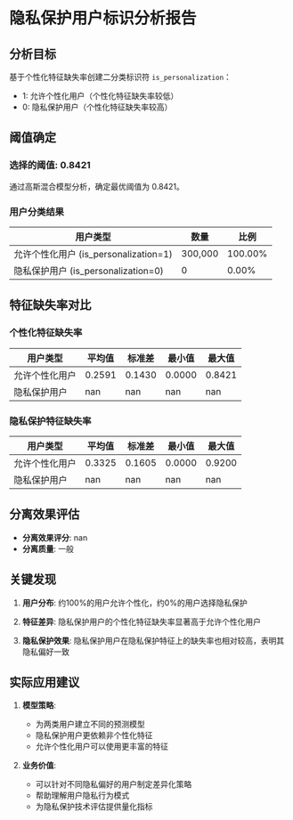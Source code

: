 # 隐私保护用户标识分析报告

## 分析目标

基于个性化特征缺失率创建二分类标识符 `is_personalization`：
- 1: 允许个性化用户（个性化特征缺失率较低）
- 0: 隐私保护用户（个性化特征缺失率较高）

## 阈值确定

### 选择的阈值: 0.8421

通过高斯混合模型分析，确定最优阈值为 0.8421。

### 用户分类结果

| 用户类型 | 数量 | 比例 |
|----------|------|------|
| 允许个性化用户 (is_personalization=1) | 300,000 | 100.00% |
| 隐私保护用户 (is_personalization=0) | 0 | 0.00% |

## 特征缺失率对比

### 个性化特征缺失率

| 用户类型 | 平均值 | 标准差 | 最小值 | 最大值 |
|----------|--------|--------|--------|--------|
| 允许个性化用户 | 0.2591 | 0.1430 | 0.0000 | 0.8421 |
| 隐私保护用户 | nan | nan | nan | nan |

### 隐私保护特征缺失率

| 用户类型 | 平均值 | 标准差 | 最小值 | 最大值 |
|----------|--------|--------|--------|--------|
| 允许个性化用户 | 0.3325 | 0.1605 | 0.0000 | 0.9200 |
| 隐私保护用户 | nan | nan | nan | nan |

## 分离效果评估

- **分离效果评分**: nan
- **分离质量**: 一般

## 关键发现

1. **用户分布**: 约100%的用户允许个性化，约0%的用户选择隐私保护

2. **特征差异**: 隐私保护用户的个性化特征缺失率显著高于允许个性化用户

3. **隐私保护效果**: 隐私保护用户在隐私保护特征上的缺失率也相对较高，表明其隐私偏好一致

## 实际应用建议

1. **模型策略**: 
   - 为两类用户建立不同的预测模型
   - 隐私保护用户更依赖非个性化特征
   - 允许个性化用户可以使用更丰富的特征

2. **业务价值**:
   - 可以针对不同隐私偏好的用户制定差异化策略
   - 帮助理解用户隐私行为模式
   - 为隐私保护技术评估提供量化指标

